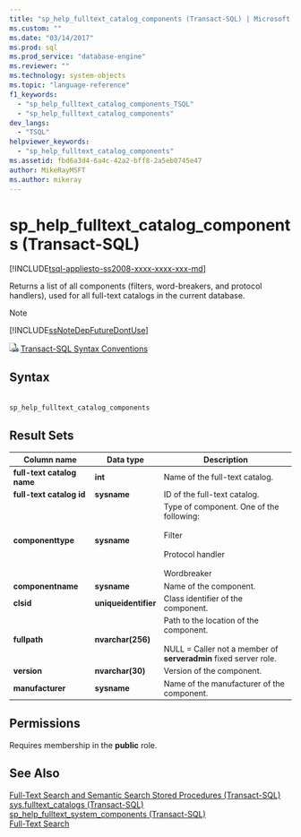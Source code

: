 ```yaml
---
title: "sp_help_fulltext_catalog_components (Transact-SQL) | Microsoft Docs"
ms.custom: ""
ms.date: "03/14/2017"
ms.prod: sql
ms.prod_service: "database-engine"
ms.reviewer: ""
ms.technology: system-objects
ms.topic: "language-reference"
f1_keywords: 
  - "sp_help_fulltext_catalog_components_TSQL"
  - "sp_help_fulltext_catalog_components"
dev_langs: 
  - "TSQL"
helpviewer_keywords: 
  - "sp_help_fulltext_catalog_components"
ms.assetid: fbd6a3d4-6a4c-42a2-bff8-2a5eb0745e47
author: MikeRayMSFT
ms.author: mikeray
---
```

# sp_help_fulltext_catalog_components (Transact-SQL)
[!INCLUDE[tsql-appliesto-ss2008-xxxx-xxxx-xxx-md](../../includes/tsql-appliesto-ss2008-xxxx-xxxx-xxx-md.md)]

  Returns a list of all components (filters, word-breakers, and protocol handlers), used for all full-text catalogs in the current database.  
  
> [!NOTE]  
>  [!INCLUDE[ssNoteDepFutureDontUse](../../includes/ssnotedepfuturedontuse-md.md)]  
  
 ![Topic link icon](../../database-engine/configure-windows/media/topic-link.gif "Topic link icon") [Transact-SQL Syntax Conventions](../../t-sql/language-elements/transact-sql-syntax-conventions-transact-sql.md)  
  
## Syntax  
  
```  
  
sp_help_fulltext_catalog_components  
```  
  
## Result Sets  
  
|Column name|Data type|Description|  
|-----------------|---------------|-----------------|  
|**full-text catalog name**|**int**|Name of the full-text catalog.|  
|**full-text catalog id**|**sysname**|ID of the full-text catalog.|  
|**componenttype**|**sysname**|Type of component. One of the following:<br /><br /> Filter<br /><br /> Protocol handler<br /><br /> Wordbreaker|  
|**componentname**|**sysname**|Name of the component.|  
|**clsid**|**uniqueidentifier**|Class identifier of the component.|  
|**fullpath**|**nvarchar(256)**|Path to the location of the component.<br /><br /> NULL = Caller not a member of **serveradmin** fixed server role.|  
|**version**|**nvarchar(30)**|Version of the component.|  
|**manufacturer**|**sysname**|Name of the manufacturer of the component.|  
  
## Permissions  
 Requires membership in the **public** role.  
  
## See Also  
 [Full-Text Search and Semantic Search Stored Procedures &#40;Transact-SQL&#41;](../../relational-databases/system-stored-procedures/full-text-search-and-semantic-search-stored-procedures-transact-sql.md)   
 [sys.fulltext_catalogs &#40;Transact-SQL&#41;](../../relational-databases/system-catalog-views/sys-fulltext-catalogs-transact-sql.md)   
 [sp_help_fulltext_system_components &#40;Transact-SQL&#41;](../../relational-databases/system-stored-procedures/sp-help-fulltext-system-components-transact-sql.md)   
 [Full-Text Search](../../relational-databases/search/full-text-search.md)  
  
  
